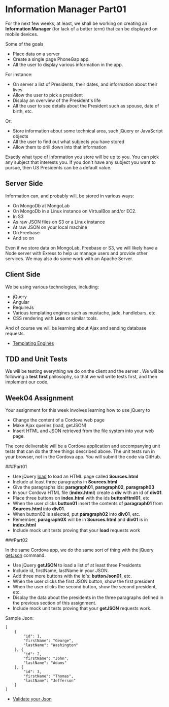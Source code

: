 Information Manager Part01
==========================

For the next few weeks, at least, we shall be working on
creating an **Information Manager** (for lack of a better
term) that can be displayed on mobile devices.

Some of the goals

- Place data on a server
- Create a single page PhoneGap app.
- All the user to display various information in the app.

For instance:

- On server a list of Presidents, their dates, and information about their lives.
- Allow the user to pick a president
- Display an overview of the President's life
- All the user to see details about the President such as spouse, date of birth, etc.

Or:

- Store information about some technical area, such jQuery or JavaScript objects
- All the user to find out what subjects you have stored
- Allow them to drill down into that information

Exactly what type of information you store will be up to you. You
can pick any subject that interests you. If you don't have any
subject you want to pursue, then US Presidents can be a default
value.

Server Side
-----------

Information can, and probably will, be stored in various
ways:

- On MongoDb at MongoLab
- On MongoDb in a Linux instance on VirtualBox and/or EC2.
- In S3
- As raw JSON files on S3 or a Linux instance
- At raw JSON on your local machine
- On Freebase
- And so on

Even if we store data on MongoLab, Freebase or S3, we will likely 
have a Node server with Exress to help us manage users and provide
other services. We may also do some work with an Apache Server.

Client Side
-----------

We be using various technologies, including:

- jQuery
- Angular
- RequireJs
- Various templating engines such as mustache, jade, handlebars, etc.
- CSS rendering with **Less** or similar tools.

And of course we will be learning about Ajax and sending database 
requests.

- [Templating Engines](http://engineering.linkedin.com/frontend/client-side-templating-throwdown-mustache-handlebars-dustjs-and-more)

TDD and Unit Tests
----------

We will be testing everything we do on the client and the server .
We will be following a **test first** philosophy, so that we will
write tests first, and then implement our code.

Week04 Assignment
-----------------

Your assignment for this week involves learning how to use jQuery to

- Change the content of a Cordova web page
- Make Ajax queries (load, getJSON)
- Insert HTML and JSON retrieved from the file system into your web page.

The core deliverable will be a Cordova application and accompanying 
unit tests that can do the three things described above. The unit 
tests run in your browser, not in the Cordova app. You will submit 
the code via GitHub.

###Part01

- Use jQuery [load](http://api.jquery.com/load/) to load an HTML page called **Sources.html**
- Include at least three paragraphs in **Sources.html**
- Give the paragraphs ids: **paragraph01**, **paragraph02**, **paragraph03**
- In your Cordova HTML file (**index.html**) create a **div** with an id of **div01**.
- Place three buttons on **index.html** with the ids **buttonHtml01**, etc
- When the user clicks **button01** insert the contents of **paragraph01** from **Sources.html** into **div01**. 
- When button02 is selected, put **paragraph02** into **div01**, etc.
- Remember, **paragraph0X** will be in **Sources.html** and **div01** is in **index.html**
- Include mock unit tests proving that your **load** requests work

###Part02

In the same Cordova app, we do the same sort of thing with the jQuery 
[getJson](http://api.jquery.com/jquery.getjson/) command.

- Use jQuery **getJSON** to load a list of at least three Presidents
- Include id, firstName, lastName in your JSON.
- Add three more buttons with the id's: **buttonJson01**, etc.
- When the user clicks the first JSON button, show the first president
- When the user clicks the second button, show the second president, etc.
- Display the data about the presidents in the three paragraphs 
defined in the previous section of this assignment. 
- Include mock unit tests proving that your **getJSON** requests work.

Sample Json:

```
[
    {
        "id": 1,
        "firstName": "George",
        "lastName": "Washington"
    }, {
        "id": 2,
        "firstName": "John",
        "lastName": "Adams"
    }, {
        "id": 3,
        "firstName": "Thomas",      
        "lastName": "Jefferson"
    }
]
```


- [Validate your Json](http://jsonlint.com/)
